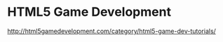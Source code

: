 # HTML5 Game Development 



http://html5gamedevelopment.com/category/html5-game-dev-tutorials/  






